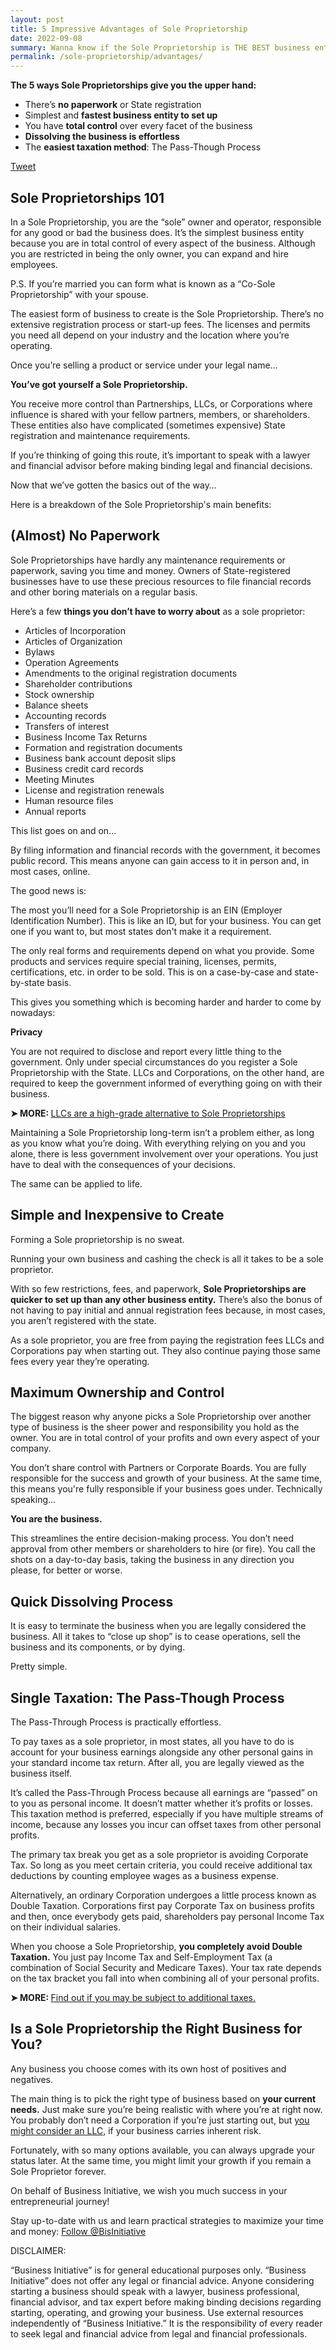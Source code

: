 ```yaml
---
layout: post
title: 5 Impressive Advantages of Sole Proprietorship
date: 2022-09-08
summary: Wanna know if the Sole Proprietorship is THE BEST business entity for achieving your professional goals? READ THIS!
permalink: /sole-proprietorship/advantages/
---
```


**The 5 ways Sole Proprietorships give you the upper hand:**

* There’s **no paperwork** or State registration
* Simplest and **fastest business entity to set up**
* You have **total control** over every facet of the business
* **Dissolving the business is effortless**
* The **easiest taxation method**: The Pass-Though Process

<a href="https://twitter.com/share?ref_src=twsrc%5Etfw" class="twitter-share-button" data-size="large" data-text="Learn about the 5 Benefits of a Sole Proprietorship" data-via="Bisinitiative" data-show-count="false">Tweet</a><script async src="https://platform.twitter.com/widgets.js" charset="utf-8"></script>

## Sole Proprietorships 101

In a Sole Proprietorship, you are the “sole” owner and operator, responsible for any good or bad the business does. It’s the simplest business entity because you are in total control of every aspect of the business. Although you are restricted in being the only owner, you can expand and hire employees. 

P.S. If you’re married you can form what is known as a “Co-Sole Proprietorship” with your spouse.

The easiest form of business to create is the Sole Proprietorship. There’s no extensive registration process or start-up fees. The licenses and permits you need all depend on your industry and the location where you’re operating. 

Once you’re selling a product or service under your legal name…

**You’ve got yourself a Sole Proprietorship.**

You receive more control than Partnerships, LLCs, or Corporations where influence is shared with your fellow partners, members, or shareholders. These entities also have complicated (sometimes expensive) State registration and maintenance requirements.

If you’re thinking of going this route, it’s important to speak with a lawyer and financial advisor before making binding legal and financial decisions. 

Now that we’ve gotten the basics out of the way… 

Here is a breakdown of the Sole Proprietorship's main benefits:

## (Almost) No Paperwork

Sole Proprietorships have hardly any maintenance requirements or paperwork, saving you time and money. Owners of State-registered businesses have to use these precious resources to file financial records and other boring materials on a regular basis. 
 
Here’s a few **things you don’t have to worry about** as a sole proprietor:
 
* Articles of Incorporation
* Articles of Organization
* Bylaws
* Operation Agreements
* Amendments to the original registration documents
* Shareholder contributions
* Stock ownership 
* Balance sheets
* Accounting records
* Transfers of interest
* Business Income Tax Returns
* Formation and registration documents
* Business bank account deposit slips
* Business credit card records
* Meeting Minutes
* License and registration renewals
* Human resource files
* Annual reports
 
This list goes on and on…

By filing information and financial records with the government, it becomes public record. This means anyone can gain access to it in person and, in most cases, online.

The good news is:

The most you’ll need for a Sole Proprietorship is an EIN (Employer Identification Number). This is like an ID, but for your business. You can get one if you want to, but most states don't make it a requirement.

The only real forms and requirements depend on what you provide. Some products and services require special training, licenses, permits, certifications, etc. in order to be sold. This is on a case-by-case and state-by-state basis. 

This gives you something which is becoming harder and harder to come by nowadays: 

**Privacy**

You are not required to disclose and report every little thing to the government. Only under special circumstances do you register a Sole Proprietorship with the State. LLCs and Corporations, on the other hand, are required to keep the government informed of everything going on with their business.

<p><b>➤ MORE: </b> <a href="https://www.businessinitiative.org/what-does-llc-mean/"> LLCs are a high-grade alternative to Sole Proprietorships</a></p>

Maintaining a Sole Proprietorship long-term isn’t a problem either, as long as you know what you’re doing. With everything relying on you and you alone, there is less government involvement over your operations. You just have to deal with the consequences of your decisions. 

The same can be applied to life.

## Simple and Inexpensive to Create

Forming a Sole proprietorship is no sweat. 

Running your own business and cashing the check is all it takes to be a sole proprietor.

With so few restrictions, fees, and paperwork, **Sole Proprietorships are quicker to set up than any other business entity.** There’s also the bonus of not having to pay initial and annual registration fees because, in most cases, you aren’t registered with the state.

As a sole proprietor, you are free from paying the registration fees LLCs and Corporations pay when starting out. They also continue paying those same fees every year they’re operating.

## Maximum Ownership and Control

The biggest reason why anyone picks a Sole Proprietorship over another type of business is the sheer power and responsibility you hold as the owner. You are in total control of your profits and own every aspect of your company. 


You don’t share control with Partners or Corporate Boards. You are fully responsible for the success and growth of your business. At the same time, this means you're fully responsible if your business goes under. Technically speaking… 

**You are the business.** 

This streamlines the entire decision-making process. You don’t need approval from other members or shareholders to hire (or fire). You call the shots on a day-to-day basis, taking the business in any direction you please, for better or worse.

## Quick Dissolving Process

It is easy to terminate the business when you are legally considered the business. All it takes to “close up shop” is to cease operations, sell the business and its components, or by dying. 

Pretty simple. 

## Single Taxation: The Pass-Though Process

The Pass-Through Process is practically effortless.

To pay taxes as a sole proprietor, in most states, all you have to do is account for your business earnings alongside any other personal gains in your standard income tax return. After all, you are legally viewed as the business itself. 

It’s called the Pass-Through Process because all earnings are “passed” on to you as personal income. It doesn’t matter whether it’s profits or losses. This taxation method is preferred, especially if you have multiple streams of income, because any losses you incur can offset taxes from other personal profits.

The primary tax break you get as a sole proprietor is avoiding Corporate Tax. So long as you meet certain criteria, you could receive additional tax deductions by counting employee wages as a business expense. 

Alternatively, an ordinary Corporation undergoes a little process known as Double Taxation. Corporations first pay Corporate Tax on business profits and then, once everybody gets paid, shareholders pay personal Income Tax on their individual salaries. 

When you choose a Sole Proprietorship, **you completely avoid Double Taxation.** You just pay Income Tax and Self-Employment Tax (a combination of Social Security and Medicare Taxes). Your tax rate depends on the tax bracket you fall into when combining all of your personal profits. 

<p><b>➤ MORE: </b> <a href="https://www.irs.gov/businesses/small-businesses-self-employed/business-taxes"> Find out if you may be subject to additional taxes.</a></p>

## Is a Sole Proprietorship the Right Business for You?

Any business you choose comes with its own host of positives and negatives. 

The main thing is to pick the right type of business based on **your current needs.** Just make sure you’re being realistic with where you’re at right now. You probably don’t need a Corporation if you’re just starting out, but [you might consider an LLC](https://www.businessinitiative.org/sole-proprietorship-vs-llc/), if your business carries inherent risk.

Fortunately, with so many options available, you can always upgrade your status later. At the same time, you might limit your growth if you remain a Sole Proprietor forever.

On behalf of Business Initiative, we wish you much success in your entrepreneurial journey!

Stay up-to-date with us and learn practical strategies to maximize your time and money:
<a href="https://twitter.com/BisInitiative?ref_src=twsrc%5Etfw" class="twitter-follow-button" data-size="large" data-show-count="false">Follow @BisInitiative</a><script async src="https://platform.twitter.com/widgets.js" charset="utf-8"></script>

<script async data-uid="0625212ce2" src="https://adept-hustler-4565.ck.page/0625212ce2/index.js"></script>

DISCLAIMER:

“Business Initiative” is for general educational purposes only. “Business Initiative” does not offer any legal or financial advice. Anyone considering starting a business should speak with a lawyer, business professional, financial advisor, and tax expert before making binding decisions regarding starting, operating, and growing your business. Use external resources independently of “Business Initiative.” It is the responsibility of every reader to seek legal and financial advice from legal and financial professionals.
